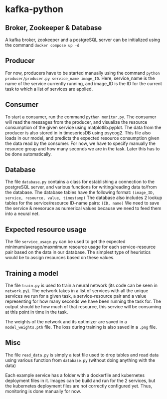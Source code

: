 # kafka-python

## Broker, Zookeeper & Database

A kafka broker, zookeeper and a postgreSQL server can be initialized using the command ``` docker compose up -d ```

## Producer

For now, producers have to be started manually using the command ``` python producer/producer.py service_name image_ID ```.
Here, service_name is the name of the service currently running, and image_ID is the ID for the current task to which a list of services are applied.

## Consumer

To start a consumer, run the command ``` python monitor.py ```. The consumer will read the messages from the producer, and visualize the resource consumption of the given service using matplotlib.pyplot. The data from the producer is also stored in in timeseriesDB using psycog2.
This file also loads in our model, and predicts the expected resource consumption given the data read by the consumer. For now, we have to specify manually the resource group and how many seconds we are in the task. Later this has to be done automatically. 

## Database

The file ``` database.py ``` contains a class for establishing a connection to the postgreSQL server, and various functions for writing/reading data to/from the database. 
The database tables have the following format: ``` (image_ID, service, resource, value, timestamp) ```
The database also includes 2 lookup tables for the service/resource ID-name pairs: ``` (ID, name) ```
We need to save the service & reesoruce as numerical values because we need to feed them into a neural net.

## Expected resource usage

The file ``` service_usage.py ``` can be used to get the expected minimum/average/maxmimum resource usage for each service-resource pair based on the data in our database. The simplest type of heuristics would be to assign resources based on these values.

## Training a model

The file ``` train.py ``` is used to train a neural network (its code can be seen in ``` network.py ```). The network takes in a list of services with all the unique services we run for a given task, a service-resource pair and a value representing for how many seconds we have been running the task for. The output should be how much of that resource, this service will be consuming at this point in time in the task.

The weights of the network and its optimizer are saved in a ``` model_weights.pth ``` file. The loss during training is also saved in a ``` .png ``` file.

## Misc

The file ``` read_data.py ``` is simply a test file used to drop tables and read data using various function from ``` database.py ``` (without doing anything with the data)

Each example service has a folder with a dockerfile and kubernetes deployment files in it. Images can be build and run for the 2 services, but the kubernetes deployment files are not correctly configured yet. Thus, monitoring is done manually for now.